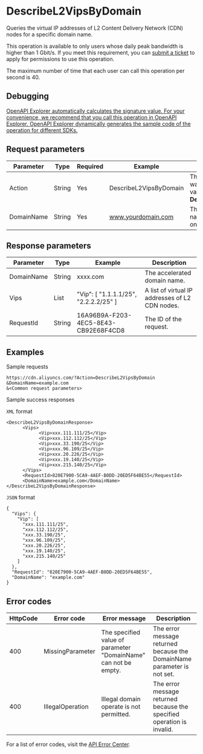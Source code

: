 # DescribeL2VipsByDomain

Queries the virtual IP addresses of L2 Content Delivery Network \(CDN\) nodes for a specific domain name.

This operation is available to only users whose daily peak bandwidth is higher than 1 Gbit/s. If you meet this requirement, you can [submit a ticket](https://workorder-intl.console.aliyun.com/?spm=5176.2020520001.aliyun_topbar.18.dbd44bd3e4f845#/ticket/createIndex) to apply for permissions to use this operation.

The maximum number of time that each user can call this operation per second is 40.

## Debugging

[OpenAPI Explorer automatically calculates the signature value. For your convenience, we recommend that you call this operation in OpenAPI Explorer. OpenAPI Explorer dynamically generates the sample code of the operation for different SDKs.](https://api.aliyun.com/#product=Cdn&api=DescribeL2VipsByDomain&type=RPC&version=2018-05-10)

## Request parameters

|Parameter|Type|Required|Example|Description|
|---------|----|--------|-------|-----------|
|Action|String|Yes|DescribeL2VipsByDomain|The operation that you want to perform. Set the value to **DescribeL2VipsByDomain**. |
|DomainName|String|Yes|www.yourdomain.com|The accelerated domain name. You can specify only one domain name. |

## Response parameters

|Parameter|Type|Example|Description|
|---------|----|-------|-----------|
|DomainName|String|xxxx.com|The accelerated domain name. |
|Vips|List|"Vip": \[ "1.1.1.1/25", "2.2.2.2/25" \]|A list of virtual IP addresses of L2 CDN nodes. |
|RequestId|String|16A96B9A-F203-4EC5-8E43-CB92E68F4CD8|The ID of the request. |

## Examples

Sample requests

```
https://cdn.aliyuncs.com/?Action=DescribeL2VipsByDomain
&DomainName=example.com
&<Common request parameters>
```

Sample success responses

`XML` format

```
<DescribeL2VipsByDomainResponse>
      <Vips>
            <Vip>xxx.111.111/25</Vip>
            <Vip>xxx.112.112/25</Vip>
            <Vip>xxx.33.190/25</Vip>
            <Vip>xxx.96.109/25</Vip>
            <Vip>xxx.20.226/25</Vip>
            <Vip>xxx.19.140/25</Vip>
            <Vip>xxx.215.140/25</Vip>
      </Vips>
      <RequestId>820E7900-5CA9-4AEF-B0DD-20ED5F64BE55</RequestId>
      <DomainName>example.com</DomainName>
</DescribeL2VipsByDomainResponse>
```

`JSON` format

```
{
  "Vips": {
    "Vip": [
      "xxx.111.111/25",
      "xxx.112.112/25",
      "xxx.33.190/25",
      "xxx.96.109/25",
      "xxx.20.226/25",
      "xxx.19.140/25",
      "xxx.215.140/25"
    ]
  },
  "RequestId": "820E7900-5CA9-4AEF-B0DD-20ED5F64BE55",
  "DomainName": "example.com"
}
```

## Error codes

|HttpCode|Error code|Error message|Description|
|--------|----------|-------------|-----------|
|400|MissingParameter|The specified value of parameter "DomainName" can not be empty.|The error message returned because the DomainName parameter is not set.|
|400|IllegalOperation|Illegal domain operate is not permitted.|The error message returned because the specified operation is invalid.|

For a list of error codes, visit the [API Error Center](https://error-center.alibabacloud.com/status/product/Cdn).

